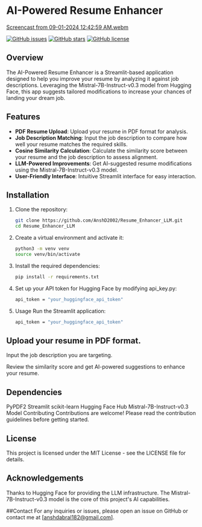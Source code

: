 # AI-Powered Resume Enhancer

[Screencast from 09-01-2024 12:42:59 AM.webm](https://github.com/user-attachments/assets/12437972-bd7d-4b08-a382-832306afb6c9)

[![GitHub issues](https://img.shields.io/github/issues/AnshD2002/Resume_Enhancer_LLM)](https://github.com/AnshD2002/Resume_Enhancer_LLM/issues)
[![GitHub stars](https://img.shields.io/github/stars/AnshD2002/Resume_Enhancer_LLM)](https://github.com/AnshD2002/Resume_Enhancer_LLM/stargazers)
[![GitHub license](https://img.shields.io/github/license/AnshD2002/Resume_Enhancer_LLM)](https://github.com/AnshD2002/Resume_Enhancer_LLM/blob/main/LICENSE)

## Overview

The AI-Powered Resume Enhancer is a Streamlit-based application designed to help you improve your resume by analyzing it against job descriptions. Leveraging the Mistral-7B-Instruct-v0.3 model from Hugging Face, this app suggests tailored modifications to increase your chances of landing your dream job.

## Features

- **PDF Resume Upload**: Upload your resume in PDF format for analysis.
- **Job Description Matching**: Input the job description to compare how well your resume matches the required skills.
- **Cosine Similarity Calculation**: Calculate the similarity score between your resume and the job description to assess alignment.
- **LLM-Powered Improvements**: Get AI-suggested resume modifications using the Mistral-7B-Instruct-v0.3 model.
- **User-Friendly Interface**: Intuitive Streamlit interface for easy interaction.

## Installation

1. Clone the repository:
   ```bash
   git clone https://github.com/AnshD2002/Resume_Enhancer_LLM.git
   cd Resume_Enhancer_LLM
2. Create a virtual environment and activate it:
   ```bash
   python3 -m venv venv
   source venv/bin/activate
3. Install the required dependencies:
   ```bash
   pip install -r requirements.txt
4. Set up your API token for Hugging Face by modifying api_key.py:
   ```bash
   api_token = "your_huggingface_api_token"
5. Usage
Run the Streamlit application:
   ```bash
   api_token = "your_huggingface_api_token"

## Upload your resume in PDF format.

Input the job description you are targeting.

Review the similarity score and get AI-powered suggestions to enhance your resume.

## Dependencies
PyPDF2
Streamlit
scikit-learn
Hugging Face Hub
Mistral-7B-Instruct-v0.3 Model
Contributing
Contributions are welcome! Please read the contribution guidelines before getting started.

## License
This project is licensed under the MIT License - see the LICENSE file for details.

## Acknowledgements
Thanks to Hugging Face for providing the LLM infrastructure.
The Mistral-7B-Instruct-v0.3 model is the core of this project's AI capabilities.

##Contact
For any inquiries or issues, please open an issue on GitHub or contact me at [anshdabral182@gmail.com].
